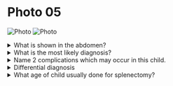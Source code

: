 # Photo 05

![Photo](/paediatrics/photo/05a.png)
![Photo](/paediatrics/photo/05b.png)

<details>
<summary>What is shown in the abdomen?</summary>
Splenectomy scar in left hypochondrial region
</details>

<details>
<summary>What is the most likely diagnosis?</summary>
Thalassaemia major with hypersplenism
</details>

<details>
<summary>Name 2 complications which may occur in this child.</summary>

1. Prone to infection
1. Rebound thrombocytosis
1. Post-splenectomy sepsis in children under 6 years

</details>

<details>
<summary>Differential diagnosis</summary>
Splenic rupture
</details>

<details>
<summary>What age of child usually done for splenectomy?</summary>
Older than 6 years
</details>
